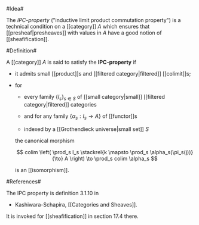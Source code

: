 #Idea#

The _IPC-property_ ("inductive limit product commutation property") is a technical condition on a [[category]] $A$ which ensures that [[presheaf|presheaves]] with values in $A$ have a good notion of [[sheafification]].

#Definition#

A [[category]] $A$ is said to satisfy the **IPC-property** if

* it admits small [[product]]s and [[filtered category|filtered]] [[colimit]]s;

* for 

  * every family $\{I_s\}_{s \in S}$ of [[small category|small]] [[filtered category|filtered]] categories 

  * and for any family $\{\alpha_s : I_s \to A\}$ of [[functor]]s

  * indexed by a [[Grothendieck universe|small set]] $S$ 

  the canonical morphism

  $$
    colim \left(
      \prod_s I_s \stackrel{k \mapsto \prod_s \alpha_s(\pi_s(j))}{\to} A
    \right)
    \to
    \prod_s colim \alpha_s
  $$

  is an [[isomorphism]].

#References#

The IPC property is definition 3.1.10 in 

* Kashiwara-Schapira, [[Categories and Sheaves]].

It is invoked for [[sheafification]] in section 17.4 there.